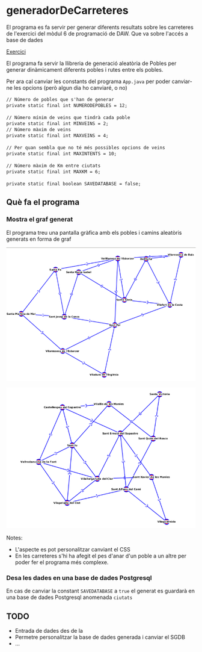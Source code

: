 # generadorDeCarreteres
El programa es fa servir per generar diferents resultats sobre les carreteres 
de l'exercici del mòdul 6 de programació de DAW. Que va sobre l'accés a base de dades 

[Exercici](https://uf.ctrl-alt-d.net/material/mostra/453/rectilandia-el-29e-estat-de-la-unio-europea)

El programa fa servir la llibreria de generació aleatòria de Pobles per generar dinàmicament diferents pobles
i rutes entre els pobles.

Per ara cal canviar les constants del programa `App.java` per poder canviar-ne les opcions (però algun dia
ho canviaré, o no)

    // Número de pobles que s'han de generar
    private static final int NUMERODEPOBLES = 12;

    // Número mínim de veins que tindrà cada poble
    private static final int MINVEINS = 2;
    // Número màxim de veins
    private static final int MAXVEINS = 4;

    // Per quan sembla que no té més possibles opcions de veins
    private static final int MAXINTENTS = 10;

    // Número màxim de Km entre ciutats
    private static final int MAXKM = 6;

    private static final boolean SAVEDATABASE = false;


## Què fa el programa

### Mostra el graf generat

El programa treu una pantalla gràfica amb els pobles i camins aleatòris generats en forma de graf

![Exemple1](imatges/exemple1.png)

![Exemple2](imatges/exemple2.png)

Notes: 
* L'aspecte es pot personalitzar canviant el CSS
* En les carreteres s'hi ha afegit el pes d'anar d'un poble a un altre per poder fer el programa més complexe.

### Desa les dades en una base de dades Postgresql

En cas de canviar la constant `SAVEDATABASE` a `true` el generat es guardarà en una base de dades Postgresql anomenada `ciutats`

## TODO 

* Entrada de dades des de la 
* Permetre personalitzar la base de dades generada i canviar el SGDB
* ...
